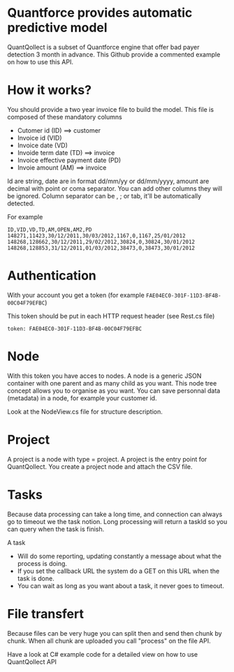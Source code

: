 # Quantforce provides automatic predictive model

QuantQollect is a subset of Quantforce engine that offer bad payer detection 3 month in advance. This Github provide a commented example on how to use this API.

# How it works?

You should provide a two year invoice file to build the model. This file is composed of these mandatory columns
- Cutomer id (ID) ==> customer
- Invoice id (VID)
- Invoice date (VD)
- Invoide term date (TD) ==> invoice
- Invoice effective payment date (PD)
- Invoie amount (AM) ==> invoice
    
Id are string, date are in format dd/mm/yy or dd/mm/yyyy, amount are decimal with point or coma separator. You can add other columns they will be ignored. Column separator can be , ; or tab, it'll be automatically detected.

For example

`ID,VID,VD,TD,AM,OPEN,AM2,PD
148271,11423,30/12/2011,30/03/2012,1167,0,1167,25/01/2012
148268,128662,30/12/2011,29/02/2012,30824,0,30824,30/01/2012
148268,128853,31/12/2011,01/03/2012,38473,0,38473,30/01/2012`

# Authentication
With your account you get a token (for example `FAE04EC0-301F-11D3-BF4B-00C04F79EFBC`)

This token should be put in each HTTP request header (see Rest.cs file)

`token: FAE04EC0-301F-11D3-BF4B-00C04F79EFBC`

# Node
With this token you have acces to nodes. A node is a generic JSON container with one parent and as many child as you want. This node tree concept allows you to organise as you want. You can save personnal data (metadata) in a node, for example your customer id.

Look at the NodeView.cs file for structure description.

# Project
A project is a node with type = project. A project is the entry point for QuantQollect. You create a project node and attach the CSV file.

# Tasks
Because data processing can take a long time, and connection can always go to timeout we the task notion. Long processing will return a taskId so you can query when the task is finish. 

A task
- Will do some reporting, updating constantly a message about what the process is doing.
- If you set the callback URL the system do a GET on this URL when the task is done.
- You can wait as long as you want about a task, it never goes to timeout.

# File transfert
Because files can be very huge you can split then and send then chunk by chunk. When all chunk are uploaded you call "process" on the file API.

Have a look at C# example code for a detailed view on how to use QuantQollect API
